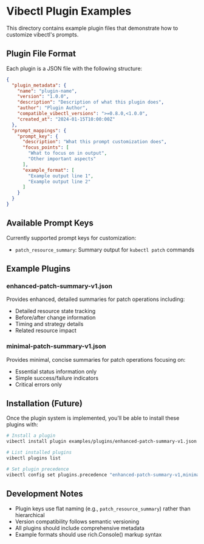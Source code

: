 # Vibectl Plugin Examples

This directory contains example plugin files that demonstrate how to customize vibectl's prompts.

## Plugin File Format

Each plugin is a JSON file with the following structure:

```json
{
  "plugin_metadata": {
    "name": "plugin-name",
    "version": "1.0.0",
    "description": "Description of what this plugin does",
    "author": "Plugin Author",
    "compatible_vibectl_versions": ">=0.8.0,<1.0.0",
    "created_at": "2024-01-15T10:00:00Z"
  },
  "prompt_mappings": {
    "prompt_key": {
      "description": "What this prompt customization does",
      "focus_points": [
        "What to focus on in output",
        "Other important aspects"
      ],
      "example_format": [
        "Example output line 1",
        "Example output line 2"
      ]
    }
  }
}
```

## Available Prompt Keys

Currently supported prompt keys for customization:

- `patch_resource_summary`: Summary output for `kubectl patch` commands

## Example Plugins

### enhanced-patch-summary-v1.json
Provides enhanced, detailed summaries for patch operations including:
- Detailed resource state tracking
- Before/after change information
- Timing and strategy details
- Related resource impact

### minimal-patch-summary-v1.json
Provides minimal, concise summaries for patch operations focusing on:
- Essential status information only
- Simple success/failure indicators
- Critical errors only

## Installation (Future)

Once the plugin system is implemented, you'll be able to install these plugins with:

```bash
# Install a plugin
vibectl install plugin examples/plugins/enhanced-patch-summary-v1.json

# List installed plugins
vibectl plugins list

# Set plugin precedence
vibectl config set plugins.precedence "enhanced-patch-summary-v1,minimal-patch-summary-v1"
```

## Development Notes

- Plugin keys use flat naming (e.g., `patch_resource_summary`) rather than hierarchical
- Version compatibility follows semantic versioning
- All plugins should include comprehensive metadata
- Example formats should use rich.Console() markup syntax
